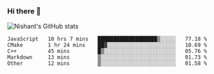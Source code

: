 ### Hi there 👋

<!--
**phoenixx1/phoenixx1** is a ✨ _special_ ✨ repository because its `README.md` (this file) appears on your GitHub profile.

Here are some ideas to get you started:

- 🔭 I’m currently working on ...
- 🌱 I’m currently learning ...
- 👯 I’m looking to collaborate on ...
- 🤔 I’m looking for help with ...
- 💬 Ask me about ...
- 📫 How to reach me: ...
- 😄 Pronouns: ...
- ⚡ Fun fact: ...
-->

![Nishant's GitHub stats](https://github-readme-stats.vercel.app/api?username=phoenixx1&count_private=true)   
<!--START_SECTION:waka-->
```text
JavaScript   10 hrs 7 mins   ███████████████████▒░░░░░   77.18 % 
CMake        1 hr 24 mins    ██▓░░░░░░░░░░░░░░░░░░░░░░   10.69 % 
C++          45 mins         █▒░░░░░░░░░░░░░░░░░░░░░░░   05.76 % 
Markdown     13 mins         ▒░░░░░░░░░░░░░░░░░░░░░░░░   01.73 % 
Other        12 mins         ▒░░░░░░░░░░░░░░░░░░░░░░░░   01.58 % 
```
<!--END_SECTION:waka-->
